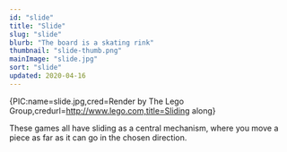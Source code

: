 ```yaml
---
id: "slide"
title: "Slide"
slug: "slide"
blurb: "The board is a skating rink"
thumbnail: "slide-thumb.png"
mainImage: "slide.jpg"
sort: "slide"
updated: 2020-04-16
---
```


{PIC:name=slide.jpg,cred=Render by The Lego Group,credurl=http://www.lego.com,title=Sliding along}

These games all have sliding as a central mechanism, where you move a piece as far as it can go in the chosen direction.
